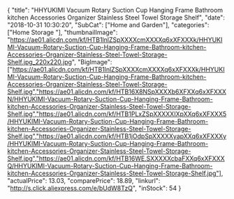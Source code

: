 {
	"title": "HHYUKIMI Vacuum Rotary Suction Cup Hanging Frame Bathroom kitchen Accessories Organizer Stainless Steel Towel Storage Shelf",
	"date": "2018-10-31 10:30:20",
	"SubCat": ["Home and Garden"],
	"categories": ["Home Storage "],
	"thumbnailImage": "https://ae01.alicdn.com/kf/HTB1lnlZSpXXXXcmXXXXq6xXFXXXk/HHYUKIMI-Vacuum-Rotary-Suction-Cup-Hanging-Frame-Bathroom-kitchen-Accessories-Organizer-Stainless-Steel-Towel-Storage-Shelf.jpg_220x220.jpg",
	"BigImage": ["https://ae01.alicdn.com/kf/HTB1lnlZSpXXXXcmXXXXq6xXFXXXk/HHYUKIMI-Vacuum-Rotary-Suction-Cup-Hanging-Frame-Bathroom-kitchen-Accessories-Organizer-Stainless-Steel-Towel-Storage-Shelf.jpg","https://ae01.alicdn.com/kf/HTB16X8NSpXXXXb6XFXXq6xXFXXXN/HHYUKIMI-Vacuum-Rotary-Suction-Cup-Hanging-Frame-Bathroom-kitchen-Accessories-Organizer-Stainless-Steel-Towel-Storage-Shelf.jpg","https://ae01.alicdn.com/kf/HTB1PLxZSpXXXXXIXpXXq6xXFXXX5/HHYUKIMI-Vacuum-Rotary-Suction-Cup-Hanging-Frame-Bathroom-kitchen-Accessories-Organizer-Stainless-Steel-Towel-Storage-Shelf.jpg","https://ae01.alicdn.com/kf/HTB1jOdpSpXXXXXyapXXq6xXFXXXy/HHYUKIMI-Vacuum-Rotary-Suction-Cup-Hanging-Frame-Bathroom-kitchen-Accessories-Organizer-Stainless-Steel-Towel-Storage-Shelf.jpg","https://ae01.alicdn.com/kf/HTB16WE.SXXXXXcbaFXXq6xXFXXXQ/HHYUKIMI-Vacuum-Rotary-Suction-Cup-Hanging-Frame-Bathroom-kitchen-Accessories-Organizer-Stainless-Steel-Towel-Storage-Shelf.jpg"],
	"actualPrice": 13.03,
	"comparePrice": 18.89,
	"linkurl": "http://s.click.aliexpress.com/e/bUdW8TzQ",
	"inStock": 54
}
